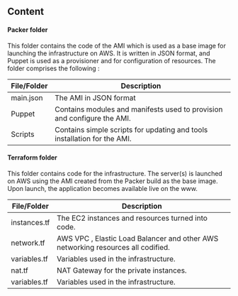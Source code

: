 ## Content

#### Packer folder

This folder contains the code of the AMI which is used as a base image for launching the infrastructure on AWS. It is written in JSON format, and Puppet is used as a provisioner and for configuration of resources. The folder comprises the following :

| File/Folder | Description |
| ------- | ----------- | 
| main.json | The AMI in JSON format |
| Puppet | Contains modules and manifests used to provision and configure the AMI. |
| Scripts | Contains simple scripts for updating and tools installation for the AMI. |




#### Terraform folder

This folder contains code for the infrastructure. The server(s) is launched on AWS using the AMI created from the Packer build as the base image. Upon launch, the application becomes available live on the www.

| File/Folder | Description |
| ------- | ----------- | 
| instances.tf | The EC2 instances and resources turned into code. |
| network.tf | AWS VPC , Elastic Load Balancer and other AWS networking resources all codified. |
| variables.tf | Variables used in the infrastructure. |
| nat.tf | NAT Gateway for the private instances. |
| variables.tf | Variables used in the infrastructure. |